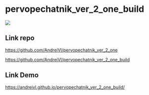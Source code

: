 # pervopechatnik_ver_2_one_build

![](https://andreivl.github.io/pervopechatnik_ver_2_one_build/images/preview-img-pervopechatnik-ver-2-one.jpg)

## Link repo
https://github.com/AndreiVl/pervopechatnik_ver_2_one

https://github.com/AndreiVl/pervopechatnik_ver_2_one_build

## Link Demo
https://andreivl.github.io/pervopechatnik_ver_2_one_build/